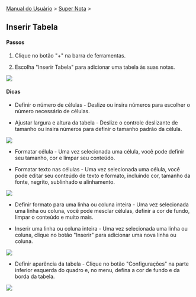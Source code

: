 [Manual do Usuário](/dragonnest/drawnote/manual/pt) > [Super Nota](/dragonnest/drawnote/manual/pt/super_note) >

Inserir Tabela
---
#### Passos

1. Clique no botão "+" na barra de ferramentas.

2. Escolha "Inserir Tabela" para adicionar uma tabela às suas notas.

![](imgs/insert_table6.png)

#### Dicas
- Definir o número de células - Deslize ou insira números para escolher o número necessário de células.

- Ajustar largura e altura da tabela - Deslize o controle deslizante de tamanho ou insira números para definir o tamanho padrão da célula.


![](imgs/insert_table1.png)

- Formatar célula - Uma vez selecionada uma célula, você pode definir seu tamanho, cor e limpar seu conteúdo.

- Formatar texto nas células - Uma vez selecionada uma célula, você pode editar seu conteúdo de texto e formato, incluindo cor, tamanho da fonte, negrito, sublinhado e alinhamento.

![](imgs/insert_table2.png)

- Definir formato para uma linha ou coluna inteira - Uma vez selecionada uma linha ou coluna, você pode mesclar células, definir a cor de fundo, limpar o conteúdo e muito mais.

- Inserir uma linha ou coluna inteira - Uma vez selecionada uma linha ou coluna, clique no botão "Inserir" para adicionar uma nova linha ou coluna.

![](imgs/insert_table3.png)

- Definir aparência da tabela - Clique no botão "Configurações" na parte inferior esquerda do quadro e, no menu, defina a cor de fundo e da borda da tabela.

![](imgs/insert_table4.png)